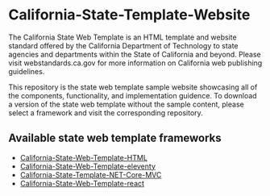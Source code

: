 # California-State-Template-Website

The California State Web Template is an HTML template and website standard offered by the California Department of Technology to state agencies and departments within the State of California and beyond. Please visit webstandards.ca.gov for more information on California web publishing guidelines.


This repository is the state web template sample website showcasing all of the components, functionality, and implementation guidence. To download a version of the state web template without the sample content, please select a framework and visit the corresponding repository.

## Available state web template frameworks

- [California-State-Web-Template-HTML](https://github.com/Office-of-Digital-Services/California-State-Web-Template-HTML)
- [California-State-Web-Template-eleventy](https://github.com/Office-of-Digital-Services/California-State-Web-Template-eleventy)
- [California-State-Template-NET-Core-MVC](https://github.com/Office-of-Digital-Services/California-State-Web-Template-NET-Core-MVC)
- [California-State-Web-Template-react](https://github.com/Office-of-Digital-Services/California-State-Web-Template-react)
